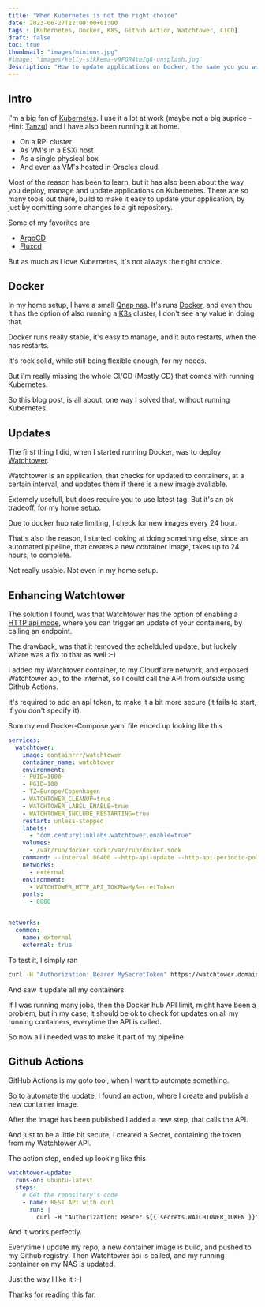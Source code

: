 ```yaml
---
title: "When Kubernetes is not the right choice"
date: 2023-06-27T12:00:00+01:00
tags : [Kubernetes, Docker, K8S, Github Action, Watchtower, CICD]
draft: false
toc: true
thumbnail: "images/minions.jpg"
#image: "images/kelly-sikkema-v9FQR4tbIq8-unsplash.jpg"
description: "How to update applications on Docker, the same you you would on Kubernetes"
---
```

## Intro

I'm a big fan of [Kubernetes](https://kubernetes.io). I use it a lot at work (maybe not a big suprice - Hint: [Tanzu](https://tanzu.vmware.com)) and I have also been running it at home.

- On a RPI cluster
- As VM's in a ESXi host
- As a single physical box
- And even as VM's hosted in Oracles cloud.

Most of the reason has been to learn, but it has also been about the way you deploy, manage and update applications on Kubernetes. There are so many tools out there, build to make it easy to update your application, by just by comitting some changes to a git repository.

Some of my favorites are

- [ArgoCD](https://argo-cd.readthedocs.io/en/stable/)
- [Fluxcd](https://fluxcd.io)

But as much as I love Kubernetes, it's not always the right choice.

## Docker

In my home setup, I have a small [Qnap nas](https://www.qnap.com/en/product/ts-364).
It's runs [Docker](https://www.docker.com), and even thou it has the option of also running a [K3s](https://k3s.io) cluster, I don't see any value in doing that.

Docker runs really stable, it's easy to manage, and it auto restarts, when the nas restarts.

It's rock solid, while still being flexible enough, for my needs.

But i'm really missing the whole CI/CD (Mostly CD) that comes with running Kubernetes.

So this blog post, is all about, one way I solved that, without running Kubernetes.

## Updates

The first thing I did, when I started running Docker, was to deploy [Watchtower](https://containrrr.dev/watchtower/).

Watchtower is an application, that checks for updated to containers, at a certain interval, and updates them if there is a new image avaliable.

Extemely usefull, but does require you to use latest tag. But it's an ok tradeoff, for my home setup.

Due to docker hub rate limiting, I check for new images every 24 hour.

That's also the reason, I started looking at doing something else, since an automated pipeline, that creates a new container image, takes up to 24 hours, to complete.

Not really usable. Not even in my home setup.

## Enhancing Watchtower

The solution I found, was that Watchtower has the option of enabling a [HTTP api mode](https://containrrr.dev/watchtower/http-api-mode/), where you can trigger an update of your containers, by calling an endpoint.

The drawback, was that it removed the schelduled update, but luckely whare was a fix to that as well :-)

I added my Watchtover container, to my Cloudflare network, and exposed Watchtower api, to the internet, so I could call the API from outside using Github Actions.

It's required to add an api token, to make it a bit more secure (it fails to start, if you don't specify it).

Som my end Docker-Compose.yaml file ended up looking like this

```yaml
services:
  watchtower:
    image: containrrr/watchtower
    container_name: watchtower
    environment:
    - PUID=1000
    - PGID=100
    - TZ=Europe/Copenhagen
    - WATCHTOWER_CLEANUP=true
    - WATCHTOWER_LABEL_ENABLE=true
    - WATCHTOWER_INCLUDE_RESTARTING=true
    restart: unless-stopped
    labels:
      - "com.centurylinklabs.watchtower.enable=true"
    volumes:
      - /var/run/docker.sock:/var/run/docker.sock
    command: --interval 86400 --http-api-update --http-api-periodic-polls
    networks:
      - external
    environment:
      - WATCHTOWER_HTTP_API_TOKEN=MySecretToken
    ports:
      - 8080


networks:
  common:
    name: external
    external: true
```

To test it, I simply ran

```bash
curl -H "Authorization: Bearer MySecretToken" https://watchtower.domain.name/v1/update
```

And saw it update all my containers.

If I was running many jobs, then the Docker hub API limit, might have been a problem, but in my case, it should be ok to check for updates on all my running containers, everytime the API is called.

So now all i needed was to make it part of my pipeline

## Github Actions

GitHub Actions is my goto tool, when I want to automate something.

So to automate the update, I found an action, where I create and publish a new container image.

After the image has been published I added a new step, that calls the API.

And just to be a little bit secure, I created a Secret, containing the token from my Watchtower API.

The action step, ended up looking like this

```yaml
watchtower-update:
  runs-on: ubuntu-latest
  steps:
    # Get the repositery's code
    - name: REST API with curl
      run: |
        curl -H "Authorization: Bearer ${{ secrets.WATCHTOWER_TOKEN }}" https://watchtower.domain.name/v1/update
```

And it works perfectly.

Everytime I update my repo, a new container image is build, and pushed to my Github registry.
Then Watchtower api is called, and my running container on my NAS is updated.

Just the way I like it :-)

Thanks for reading this far.
